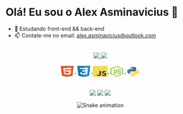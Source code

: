 <h1> Olá! Eu sou o Alex Asminavicius 👋</h1>

- 👾 Estudando front-end && back-end
- 📫 Contate-me no email: alex.asminavicius@outlook.com
 
<br>
<div align="center">
  <a href="https://github.com/Alekk1N">
  <img height="180em" src="https://github-readme-stats.vercel.app/api?username=Alekk1N&show_icons=true&theme=dracula&include_all_commits=true&count_private=true"/>
  <img height="180em" src="https://github-readme-stats.vercel.app/api/top-langs/?username=Alekk1N&layout=compact&langs_count=7&theme=dracula"/>
</div>
 
<div align="center" style="display: inline_block"><br>
  <img align="center" alt="lbmHTML" height="30" width="40" src="https://raw.githubusercontent.com/devicons/devicon/master/icons/html5/html5-original.svg">
  <img align="center" alt="lbmCSS3" height="30" width="40" src="https://raw.githubusercontent.com/devicons/devicon/master/icons/css3/css3-original.svg">
  <img align="center" alt="lbmCSS3" height="30" width="40" src="https://raw.githubusercontent.com/devicons/devicon/master/icons/javascript/javascript-original.svg">
  <img align="center" alt="lbmJAVA" height="30" width="40" src="https://raw.githubusercontent.com/devicons/devicon/master/icons/nodejs/nodejs-original.svg">
  <img align="center" alt="lbmPYTHON" height="30" width="40" src="https://raw.githubusercontent.com/devicons/devicon/master/icons/python/python-original.svg">
  </div>
  <br><br>
  
  <div align="center">
    <a href="mailto:alex.asminavicius@outlook.com" target="_blank"><img src="https://img.shields.io/badge/Gmail-D14836?style=for-the-badge&logo=gmail&logoColor=white" target="_blank"></a>
  <a href="https://instagram.com/alekkk._" target="_blank"><img src="https://img.shields.io/badge/-Instagram-%23E4405F?style=for-the-badge&logo=instagram&logoColor=white" target="_blank"></a>
   <a href="https://www.linkedin.com/in/alex-asminavicius-511773230/" target="_blank"><img src="https://img.shields.io/badge/LinkedIn-0077B5?style=for-the-badge&logo=linkedin&logoColor=white" target="_blank"></a>   
   
   
   ![Snake animation](https://github.com/Alekk1N/Alekk1N/blob/output/github-contribution-grid-snake.svg)
    
 </div>
